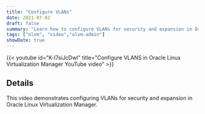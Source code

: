 ```yaml
---
title: "Configure VLANs"
date: 2021-07-02
draft: false
summary: "Learn how to configure VLANs for security and expansion in Oracle Linux Virtualization Manager."
tags: ["olvm", "video","olvm-admin"]
showDate: true
---
```


{{< youtube id="K-l7siJcDwI" title="Configure VLANS in Oracle Linux Virtualization Manager YouTube video" >}}

## Details

This video demonstrates configuring VLANs for security and expansion in Oracle Linux Virtualization Manager.
